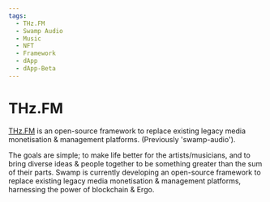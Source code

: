 ```yaml
---
tags:
  - THz.FM
  - Swamp Audio
  - Music
  - NFT
  - Framework
  - dApp
  - dApp-Beta
---
```


# THz.FM

[THz.FM](https://thz.fm/) is an open-source framework to replace existing legacy media monetisation & management platforms. (Previously 'swamp-audio').

The goals are simple; to make life better for the artists/musicians, and to bring diverse ideas & people together to be something greater than the sum of their parts. Swamp is currently developing an open-source framework to replace existing legacy media monetisation & management platforms, harnessing the power of blockchain & Ergo.

